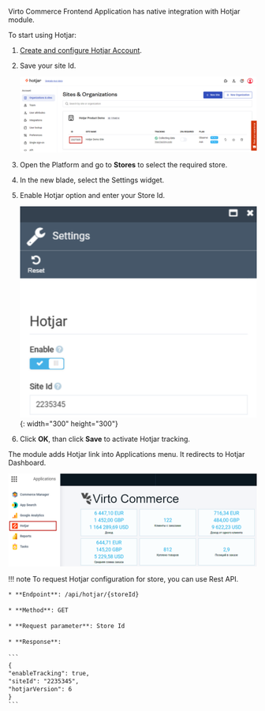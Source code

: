 Virto Commerce Frontend Application has native integration with Hotjar module.

To start using Hotjar:

1. [Create and сonfigure Hotjar Account](https://www.hotjar.com/).
1. Save your site Id.

    ![SiteId](media/hotjar-siteid.png)

1. Open the Platform and go to **Stores** to select the required store.
1. In the new blade, select the Settings widget.
1. Enable Hotjar option and enter your Store Id.

    ![Hotjar switch](media/hotjar-enable.png){: width="300" height="300"}

1. Click **OK**, than click **Save** to activate Hotjar tracking.

The module adds Hotjar link into Applications menu. It redirects to Hotjar Dashboard.

![Apps menu](media/app-menu.png)


!!! note
    To request Hotjar configuration for store, you can use Rest API.
    
    * **Endpoint**: /api/hotjar/{storeId}

    * **Method**: GET
    
    * **Request parameter**: Store Id    
    
    * **Response**:   
    
    ```
    {
    "enableTracking": true,
    "siteId": "2235345",
    "hotjarVersion": 6
    }
    ```






